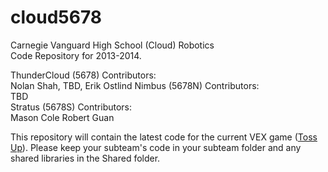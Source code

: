 cloud5678
=========

Carnegie Vanguard High School (Cloud) Robotics  
Code Repository for 2013-2014.

ThunderCloud (5678) Contributors:  
Nolan Shah, TBD, Erik Ostlind 
Nimbus (5678N) Contributors:  
TBD  
Stratus (5678S) Contributors:  
Mason Cole
Robert Guan

This repository will contain the latest code for the current VEX game ([Toss Up](http://www.vexforum.com/wiki/Toss_Up)). 
Please keep your subteam's code in your subteam folder and any shared libraries in the Shared folder.
